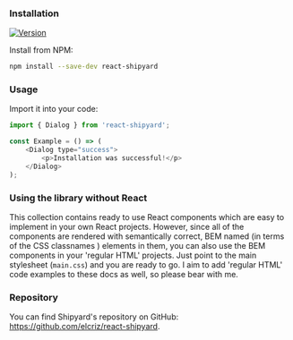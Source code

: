 ### Installation

[![Version](https://img.shields.io/npm/v/react-shipyard.svg?style=flat-square)](https://www.npmjs.com/package/react-shipyard)

Install from NPM:

```bash
npm install --save-dev react-shipyard
```

### Usage

Import it into your code:

```javascript static
import { Dialog } from 'react-shipyard';

const Example = () => (
    <Dialog type="success">
        <p>Installation was successful!</p>
    </Dialog>
);
```

### Using the library without React

This collection contains ready to use React components which are easy to implement in your own React projects. However, since all of the components are rendered with semantically correct, BEM named (in terms of the CSS classnames ) elements in them, you can also use the BEM components in your 'regular HTML' projects. Just point to the main stylesheet (`main.css`) and you are ready to go. I aim to add 'regular HTML' code examples to these docs as well, so please bear with me.

### Repository

You can find Shipyard's repository on GitHub: https://github.com/elcriz/react-shipyard.
